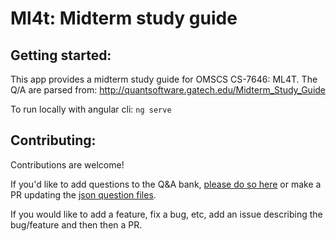 # Ml4t: Midterm study guide


## Getting started:

This app provides a midterm study guide for OMSCS CS-7646: ML4T. The Q/A are parsed from: http://quantsoftware.gatech.edu/Midterm_Study_Guide

To run locally with angular cli: `ng serve`


## Contributing:

Contributions are welcome! 

If you'd like to add questions to the Q&A bank, [please do so here](https://goo.gl/forms/SSUCrTw9TMNHmMFN2) or make a PR updating the [json question files](https://github.com/kirkbrunson/ml4t-guide/tree/master/src/assets).

If you would like to add a feature, fix a bug, etc, add an issue describing the bug/feature and then then a PR.